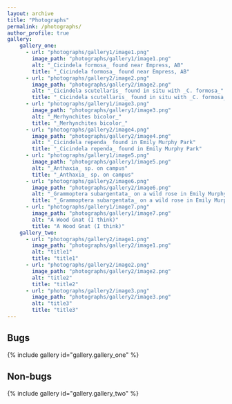 ```yaml
---
layout: archive
title: "Photographs"
permalink: /photographs/
author_profile: true
gallery: 
    gallery_one:
      - url: "photographs/gallery1/image1.png"
        image_path: "photographs/gallery1/image1.png"
        alt: "_Cicindela formosa_ found near Empress, AB"
        title: "_Cicindela formosa_ found near Empress, AB"
      - url: "photographs/gallery2/image2.png"
        image_path: "photographs/gallery2/image2.png"
        alt: "_Cicindela scutellaris_ found in situ with _C. formosa_"
        title: "_Cicindela scutellaris_ found in situ with _C. formosa_"
      - url: "photographs/gallery1/image3.png"
        image_path: "photographs/gallery1/image3.png"
        alt: "_Merhynchites bicolor_"
        title: "_Merhynchites bicolor_"
      - url: "photographs/gallery2/image4.png"
        image_path: "photographs/gallery2/image4.png"
        alt: "_Cicindela rependa_ found in Emily Murphy Park"
        title: "_Cicindela rependa_ found in Emily Murphy Park"
      - url: "photographs/gallery1/image5.png"
        image_path: "photographs/gallery1/image5.png"
        alt: "_Anthaxia_ sp. on campus"
        title: "_Anthaxia_ sp. on campus"
      - url: "photographs/gallery2/image6.png"
        image_path: "photographs/gallery2/image6.png"
        alt: "_Grammoptera subargentata_ on a wild rose in Emily Murphy"
        title: "_Grammoptera subargentata_ on a wild rose in Emily Murphy"
      - url: "photographs/gallery1/image7.png"
        image_path: "photographs/gallery1/image7.png"
        alt: "A Wood Gnat (I think)"
        title: "A Wood Gnat (I think)"
    gallery_two:
      - url: "photographs/gallery2/image1.png"
        image_path: "photographs/gallery2/image1.png"
        alt: "title1"
        title: "title1"
      - url: "photographs/gallery2/image2.png"
        image_path: "photographs/gallery2/image2.png"
        alt: "title2"
        title: "title2"
      - url: "photographs/gallery2/image3.png"
        image_path: "photographs/gallery2/image3.png"
        alt: "title3"
        title: "title3"
---
```


## Bugs

{% include gallery id="gallery.gallery_one" %}

## Non-bugs

{% include gallery id="gallery.gallery_two" %}